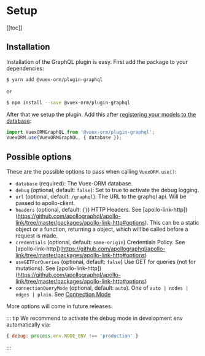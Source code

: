# Setup

[[toc]]


## Installation

Installation of the GraphQL plugin is easy. First add the package to your dependencies:

```bash
$ yarn add @vuex-orm/plugin-graphql
```

or

```bash
$ npm install --save @vuex-orm/plugin-graphql
```


After that we setup the plugin. Add this after [registering your models to the database](https://vuex-orm.github.io/vuex-orm/guide/prologue/getting-started.html#register-models-and-modules-to-the-vuex-store):

```javascript
import VuexORMGraphQL from '@vuex-orm/plugin-graphql';
VuexORM.use(VuexORMGraphQL, { database });
```

## Possible options

These are the possible options to pass when calling `VuexORM.use()`:

- `database` (required): The Vuex-ORM database.
- `debug` (optional, default: `false`): Set to true to activate the debug logging.
- `url` (optional, default: `/graphql`): The URL to the graphql api. Will be passed to apollo-client.
- `headers` (optional, default: `{}`) HTTP Headers. See
  [apollo-link-http])(https://github.com/apollographql/apollo-link/tree/master/packages/apollo-link-http#options).
  This can be a static object or a function, returning a object, which will be called before a request is made.
- `credentials` (optional, default: `same-origin`) Credentials Policy. See [apollo-link-http])(https://github.com/apollographql/apollo-link/tree/master/packages/apollo-link-http#options)
- `useGETForQueries` (optional, default: `false`) Use GET for queries (not for mutations). See [apollo-link-http])(https://github.com/apollographql/apollo-link/tree/master/packages/apollo-link-http#options)
- `connectionQueryMode` (optional, default: `auto`). One of `auto | nodes | edges | plain`. See [Connection Mode](connection-mode.md)

More options will come in future releases.

::: tip
We recommend to activate the debug mode in development env automatically via:
```javascript
{ debug: process.env.NODE_ENV !== 'production' }
```
:::

